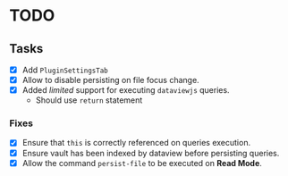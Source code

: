 # TODO

## Tasks

- [x] Add `PluginSettingsTab`
- [x] Allow to disable persisting on file focus change.
- [x] Added _limited_ support for executing `dataviewjs` queries.
  - Should use `return` statement

### Fixes

- [x] Ensure that `this` is correctly referenced on queries execution.
- [x] Ensure vault has been indexed by dataview before persisting queries.
- [x] Allow the command `persist-file` to be executed on **Read Mode**.
